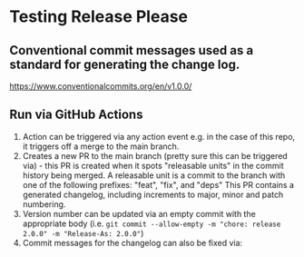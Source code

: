 # Testing Release Please

## Conventional commit messages used as a standard for generating the change log.
https://www.conventionalcommits.org/en/v1.0.0/

## Run via GitHub Actions
1. Action can be triggered via any action event e.g. in the case of this repo, it triggers off a merge to the main branch.
2. Creates a new PR to the main branch (pretty sure this can be triggered via) - this PR is created when it spots "releasable units" in the commit history being merged. 
A releasable unit is a commit to the branch with one of the following prefixes: "feat", "fix", and "deps"
This PR contains a generated changelog, including increments to major, minor and patch numbering.
3. Version number can be updated via an empty commit with the appropriate body (i.e. `git commit --allow-empty -m "chore: release 2.0.0" -m "Release-As: 2.0.0"`)
4. Commit messages for the changelog can also be fixed via: 